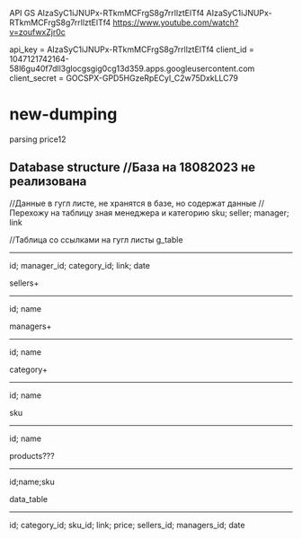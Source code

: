 API GS
AIzaSyC1iJNUPx-RTkmMCFrgS8g7rrllztElTf4
AIzaSyC1iJNUPx-RTkmMCFrgS8g7rrllztElTf4
https://www.youtube.com/watch?v=zoufwxZjr0c

api_key = AIzaSyC1iJNUPx-RTkmMCFrgS8g7rrllztElTf4
client_id = 1047121742164-58l6gu40f7dll3glocgsgig0cg13d359.apps.googleusercontent.com
client_secret = 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


# new-dumping
parsing price12

Database structure
//База на 18082023 не реализована
-------------------
//Данные в гугл листе, не хранятся в базе, но содержат данные
//Перехожу на таблицу зная менеджера и категорию
sku; seller; manager; link

//Таблица со ссылками на гугл листы
g_table
*******
id; manager_id; category_id; link; date

sellers+
*******
id; name

managers+
********
id; name

category+
********
id; name

sku
***
id; name

products???
********
id;name;sku

data_table
**********
id; category_id; sku_id; link; price; sellers_id; managers_id; date

